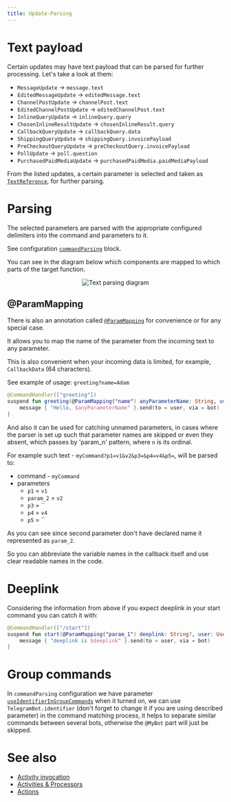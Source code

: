 ```yaml
---
title: Update-Parsing
---
```


# Text payload

Certain updates may have text payload that can be parsed for further processing. Let's take a look at them:

* `MessageUpdate` -> `message.text`
* `EditedMessageUpdate` -> `editedMessage.text`
* `ChannelPostUpdate` -> `channelPost.text`
* `EditedChannelPostUpdate` -> `editedChannelPost.text`
* `InlineQueryUpdate` -> `inlineQuery.query`
* `ChosenInlineResultUpdate` -> `chosenInlineResult.query`
* `CallbackQueryUpdate` -> `callbackQuery.data`
* `ShippingQueryUpdate` -> `shippingQuery.invoicePayload`
* `PreCheckoutQueryUpdate` -> `preCheckoutQuery.invoicePayload`
* `PollUpdate` -> `poll.question`
* `PurchasedPaidMediaUpdate` -> `purchasedPaidMedia.paidMediaPayload`

From the listed updates, a certain parameter is selected and taken as [`TextReference`](https://vendelieu.github.io/telegram-bot/telegram-bot/eu.vendeli.tgbot.types.internal/-text-reference/index.html), for further parsing.

# Parsing

The selected parameters are parsed with the appropriate configured delimiters into the command and parameters to it.

See configuration [`commandParsing`](https://vendelieu.github.io/telegram-bot/telegram-bot/eu.vendeli.tgbot.types.internal.configuration/-command-parsing-configuration/index.html) block.

You can see in the diagram below which components are mapped to which parts of the target function.

<p align="center">
  <img src="https://github.com/vendelieu/telegram-bot/assets/3987067/7489099a-cca8-4049-a374-efaf6ce52128" alt="Text parsing diagram" />
</p>

## @ParamMapping

There is also an annotation called [`@ParamMapping`](https://vendelieu.github.io/telegram-bot/telegram-bot/eu.vendeli.tgbot.annotations/-param-mapping/index.html) for convenience or for any special case. 

It allows you to map the name of the parameter from the incoming text to any parameter. 

This is also convenient when your incoming data is limited, for example, `CallbackData` (64 characters).

See example of usage:
`greeting?name=Adam`

```kotlin
@CommandHandler(["greeting"])
suspend fun greeting(@ParamMapping("name") anyParameterName: String, user: User, bot: TelegramBot) {
    message { "Hello, $anyParameterName" }.send(to = user, via = bot)
}
```

And also it can be used for catching unnamed parameters, in cases where the parser is set up such that parameter names are skipped or even they absent, which passes by 'param_n' pattern, where `n` is its ordinal.

For example such text - `myCommand?p1=v1&v2&p3=&p4=v4&p5=`, will be parsed to:
* command - `myCommand`
* parameters
  * `p1` = `v1`
  * `param_2` = `v2`
  * `p3` = ``
  * `p4` = `v4`
  * `p5` = ``

As you can see since second parameter don't have declared name it represented as `param_2`.

So you can abbreviate the variable names in the callback itself and use clear readable names in the code.

# Deeplink

Considering the information from above if you expect deeplink in your start command you can catch it with:

```kotlin
@CommandHandler(["/start"])
suspend fun start(@ParamMapping("param_1") deeplink: String?, user: User, bot: TelegramBot) {
    message { "deeplink is $deeplink" }.send(to = user, via = bot)
}
```

# Group commands

In `commandParsing` configuration we have parameter [`useIdentifierInGroupCommands`](https://vendelieu.github.io/telegram-bot/telegram-bot/eu.vendeli.tgbot.types.internal.configuration/-command-parsing-configuration/use-identifier-in-group-commands.html) when it turned on, we can use `TelegramBot.identifier` (don't forget to change it if you are using described parameter) in the command matching process, it helps to separate similar commands between several bots, otherwise the `@MyBot` part will just be skipped. 

# See also

* [Activity invocation](/Activity-invocation)
* [Activities & Processors](/Activites-and-Processors)
* [Actions](/Actions)
